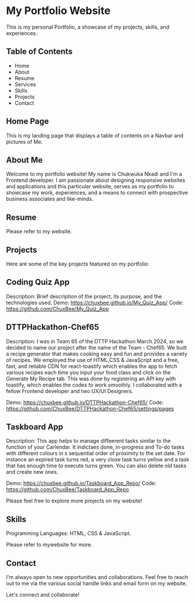 # My Portfolio Website

This is my personal Portfolio, a showcase of my projects, skills, and experiences.

## Table of Contents

- Home
- About
- Resume
- Services
- Skills
- Projects
- Contact

## Home Page
This is my landing page that displays a table of contents on a Navbar and pictures of Me.

## About Me
Welcome to my portfolio website! My name is Chukwuka Nkadi and I'm a Frontend developer. I am passionate about designing responsive websites and applications and this particular website, serves as my portfolio to showcase my work, experiences, and a means to connect with prospective business associates and like-minds.

## Resume
Please refer to my website.

## Projects
Here are some of the key projects featured on my portfolio:

## Coding Quiz App

Description: Brief description of the project, its purpose, and the technologies used.
Demo: https://chuxbee.github.io/My_Quiz_App/
Code: https://github.com/ChuxBee/My_Quiz_App

## DTTPHackathon-Chef65

Description: I was in Team 65 of the DTTP Hackathon March 2024, so we decided to name our project after the name of the Team - Chef65. We built a recipe generator that makes cooking easy and fun and provides a variety of recipes. We employed the use of HTML,CSS & JavaScript and a free, fast, and reliable CDN for react-toastify which enables the app to fetch various recipes each time you input your food class and click on the Generate My Recipe tab. This was done by registering an API key with toastify, which enables the codes to work smoothly. I collaborated with a fellow Frontend developer and two UX/UI Designers.

Demo: https://chuxbee.github.io/DTTPHackathon-Chef65/
Code: https://github.com/ChuxBee/DTTPHackathon-Chef65/settings/pages

## Taskboard App

Description: This app helps to manage diffeerent tasks similar to the function of your Carlendar. It indictaes done, in-progress and To-do tasks with different colours in s sequential order of proximity to the set date. For instance an expired task turns red, a very close task turns yellow and a task that has enough time to execute turns green. You can also delete old tasks and create new ones.

Demo: https://chuxbee.github.io/Taskboard_App_Repo/
Code: https://github.com/ChuxBee/Taskboard_App_Repo

Please feel free to explore more projects on my website!

## Skills

Programming Languages: HTML, CSS & JavaScript.

Please refer to mywebsite for more.



## Contact

I'm always open to new opportunities and collaborations. Feel free to reach out to me via the various social handle links and email form on my website.

Let's connect and collaborate!
